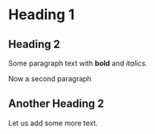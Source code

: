 # Heading 1

## Heading 2

Some paragraph text with **bold** and _italics_.

Now a second paragraph

## Another Heading 2

Let us add some more text.
